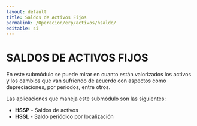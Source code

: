 ```yaml
---
layout: default
title: Saldos de Activos Fijos
permalink: /Operacion/erp/activos/hsaldo/
editable: si
---
```


# SALDOS DE ACTIVOS FIJOS  

En este submódulo se puede mirar en cuanto están valorizados los activos y los cambios que van sufriendo de acuerdo con aspectos como depreciaciones, por periodos, entre otros.  

Las aplicaciones que maneja este submódulo son las siguientes:  

* **HSSP** - Saldos de activos  
* **HSSL** - Saldo periódico por localización

